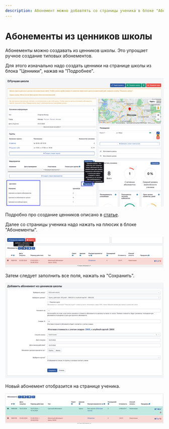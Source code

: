 ```yaml
---
description: Абонемент можно добавлять со страницы ученика в блоке "Абонементы"
---
```


# Абонементы из ценников школы

Абонементы можно создавать из ценников школы. Это упрощает ручное создание типовых абонементов.

Для этого изначально надо создать ценники на странице школы из блока "Ценники", нажав на "Подробнее".

![](<../../.gitbook/assets/image (68).png>)

Подробно про создание ценников описано в [статье](../cenniki/).

Далее со страницы ученика надо нажать на плюсик в блоке "Абонементы".

![](<../../.gitbook/assets/image (69).png>)

Затем следует заполнить все поля, нажать на "Сохранить".

![](<../../.gitbook/assets/image (70).png>)

Новый абонемент отобразится на странице ученика.

![](<../../.gitbook/assets/image (71).png>)
